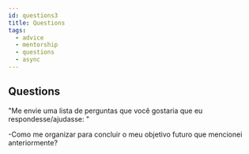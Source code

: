 ```yaml
---
id: questions3
title: Questions
tags:
  - advice
  - mentorship
  - questions
  - async
---
```


## Questions

"Me envie uma lista de perguntas que você gostaria que eu respondesse/ajudasse: "

-Como me organizar para concluir o meu objetivo futuro que mencionei anteriormente?